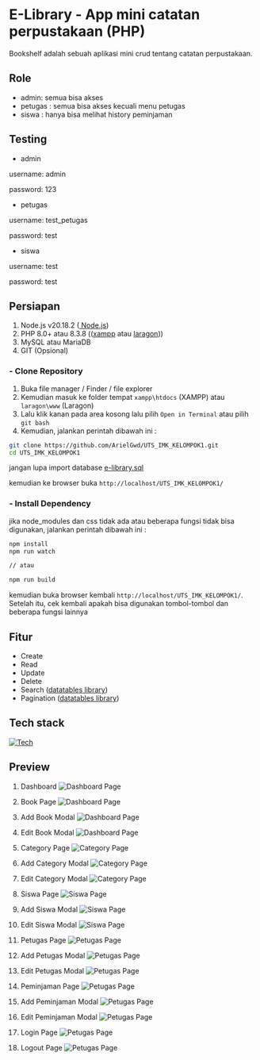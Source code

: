 # E-Library - App mini catatan perpustakaan (PHP)
Bookshelf adalah sebuah aplikasi mini crud tentang catatan perpustakaan. 

## Role
- admin: semua bisa akses
- petugas : semua bisa akses kecuali menu petugas
- siswa : hanya bisa melihat history peminjaman

## Testing 
- admin

username: admin

password: 123 

- petugas

username: test_petugas

password: test

- siswa

username: test

password: test


## Persiapan 
1. Node.js v20.18.2 ([ Node.js](https://nodejs.org/en/download)) 
2. PHP 8.0+ atau 8.3.8 (([xampp](https://www.apachefriends.org/download.html) atau [laragon](https://laragon.org/download/)))
3. MySQL atau MariaDB 
4. GIT (Opsional) 

### - Clone Repository   
1. Buka file manager / Finder / file explorer
2. Kemudian masuk ke folder tempat `xampp\htdocs` (XAMPP) atau `laragon\www` (Laragon)
3. Lalu klik kanan pada area kosong lalu pilih `Open in Terminal` atau pilih `git bash`
4. Kemudian, jalankan perintah dibawah ini : 

```bash
git clone https://github.com/ArielGwd/UTS_IMK_KELOMPOK1.git
cd UTS_IMK_KELOMPOK1
``` 

jangan lupa import database [e-library.sql](e-library.sql)

kemudian ke browser buka `http://localhost/UTS_IMK_KELOMPOK1/`

### - Install Dependency
jika node_modules dan css tidak ada atau beberapa fungsi tidak bisa digunakan, jalankan perintah dibawah ini :
```bash
npm install
npm run watch 

// atau 

npm run build 

``` 

kemudian buka browser kembali `http://localhost/UTS_IMK_KELOMPOK1/`. Setelah itu, cek kembali apakah bisa digunakan tombol-tombol dan beberapa fungsi lainnya

## Fitur
- Create
- Read
- Update
- Delete
- Search ([datatables library](https://datatables.net/))
- Pagination ([datatables library](https://datatables.net/)) 

## Tech stack
[![Tech](https://skillicons.dev/icons?i=tailwind,php,mysql,js,nodejs&perline=6)](https://skillicons.dev) 

## Preview  
1. Dashboard
![Dashboard Page](https://github.com/ArielGwd/UTS_IMK_KELOMPOK1/blob/0abc995f4b93b3ae993c27b0740ba7ab7c261513/assets/img/preview/dashboard.png)
 
2. Book Page
![Dashboard Page](assets/img/preview/buku.png)

3. Add Book Modal
![Dashboard Page](assets/img/preview/tambah-buku.png)

4. Edit Book Modal
![Dashboard Page](https://github.com/ArielGwd/UTS_IMK_KELOMPOK1/blob/2acb6bd015258a86c3bd98f4512952f00974ae4f/assets/img/preview/ubah-buku.png)

5. Category Page
![Category Page](assets/img/preview/kategori.png)

6. Add Category Modal
![Category Page](assets/img/preview/tambah-kategori.png)

7. Edit Category Modal
![Category Page](assets/img/preview/ubah-kategori.png)

8. Siswa Page
![Siswa Page](assets/img/preview/siswa.png)

9. Add Siswa Modal
![Siswa Page](assets/img/preview/tambah-siswa.png)

10. Edit Siswa Modal
![Siswa Page](assets/img/preview/ubah-siswa.png)

11. Petugas Page
![Petugas Page](assets/img/preview/petugas.png)

12. Add Petugas Modal
![Petugas Page](assets/img/preview/tambah-petugas.png)

13. Edit Petugas Modal
![Petugas Page](assets/img/preview/ubah-petugas.png)

14. Peminjaman Page
![Petugas Page](assets/img/preview/peminjaman.png)

15. Add Peminjaman Modal
![Petugas Page](assets/img/preview/tambah-peminjaman.png)

16. Edit Peminjaman Modal
![Petugas Page](assets/img/preview/ubah-peminjaman.png)

17. Login Page
![Petugas Page](assets/img/preview/login.png)

18. Logout Page
![Petugas Page](assets/img/preview/logout.png)

